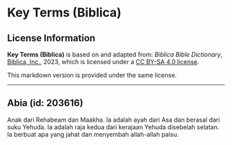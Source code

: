 # Key Terms (Biblica)

## License Information

**Key Terms (Biblica)** is based on and adapted from: _Biblica Bible Dictionary_, [Biblica, Inc.](https://www.biblica.com/), 2023, which is licensed under a [CC BY-SA 4.0 license](https://creativecommons.org/licenses/by-sa/4.0/legalcode.en).

This markdown version is provided under the same license.



--------------------------------

## Abia (id: 203616)

Anak dari Rehabeam dan Maakha. Ia adalah ayah dari Asa dan berasal dari suku Yehuda. Ia adalah raja kedua dari kerajaan Yehuda disebelah selatan. Ia berbuat apa yang jahat dan menyembah allah\-allah palsu.



